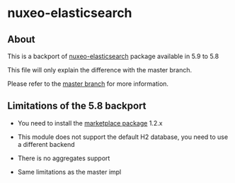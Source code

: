 nuxeo-elasticsearch
===================

## About

This is a backport of
[nuxeo-elasticsearch](https://github.com/nuxeo/nuxeo-features/tree/master/nuxeo-elasticsearch)
package available in 5.9 to 5.8

This file will only explain the difference with the master branch.

Please refer to the [master branch](https://github.com/nuxeo/nuxeo-features/tree/master/nuxeo-elasticsearch)
 for more information.

## Limitations of the 5.8 backport

- You need to install the [marketplace package](https://github.com/nuxeo/marketplace-elasticsearch/tree/5.8) 1.2.x

- This module does not support the default H2 database, you need to use a different backend

- There is no aggregates support

- Same limitations as the master impl
